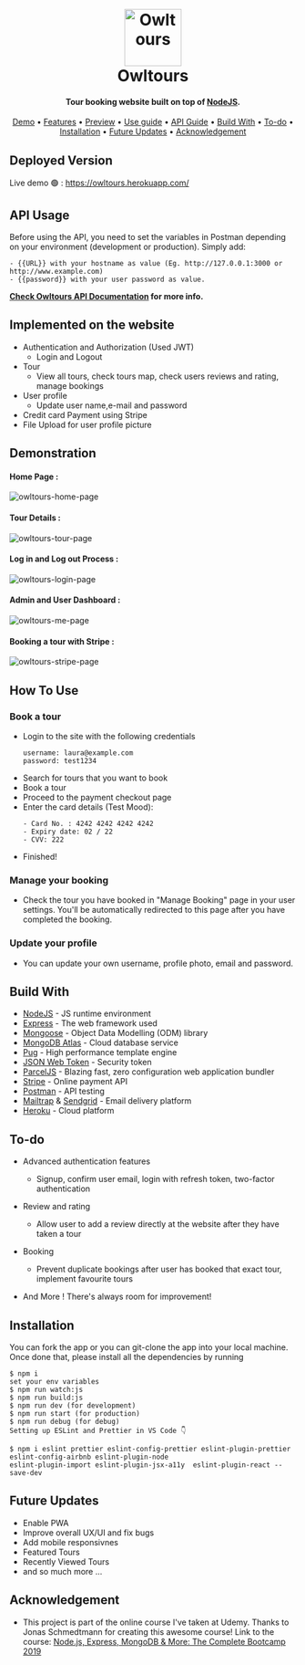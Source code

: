 <h1 align="center">
  <br>
  <a href="https://owltours.herokuapp.com/"><img src="https://github.com/theowlf/owltours/blob/master/public/img/logo-green-round.png" alt="Owltours" width="100"></a>
  <br>
  Owltours
  <br>
</h1>

<h4 align="center">Tour booking website built on top of <a href="https://nodejs.org/en/" target="_blank">NodeJS</a>.</h4>

 <p align="center">
 <a href="#deployed-version">Demo</a> •
  <a href="#implemented-on-the-website">Features</a> •
  <a href="#demonstration">Preview</a> •
  <a href="#how-to-use">Use guide</a> •
  <a href="#api-usage">API Guide</a> •
  <a href="#build-with">Build With</a> •
  <a href="#to-do">To-do</a> •
  <a href="#installation">Installation</a> • 
  <a href="#future-updates">Future Updates</a> • 
  <a href="#acknowledgement">Acknowledgement</a>
</p>

## Deployed Version
Live demo 🟢 : https://owltours.herokuapp.com/


## API Usage
Before using the API, you need to set the variables in Postman depending on your environment (development or production). Simply add: 
  ```
  - {{URL}} with your hostname as value (Eg. http://127.0.0.1:3000 or http://www.example.com)
  - {{password}} with your user password as value.
  ```

<b>[Check Owltours API Documentation](https://documenter.getpostman.com/view/13472875/TVsxBmbF) for more info. </b>


## Implemented on the website

* Authentication and Authorization (Used JWT)
  - Login and Logout
* Tour
  - View all tours, check tours map, check users reviews and rating, manage bookings
* User profile
  - Update user name,e-mail and password
* Credit card Payment using Stripe
* File Upload for user profile picture



## Demonstration
#### Home Page :
![owltours-home-page](https://media.giphy.com/media/VXN2dyU4pkdVTWoDZ9/giphy.gif)

#### Tour Details :
![owltours-tour-page](https://media.giphy.com/media/KlpxkMYnovIgVjHDHb/giphy.gif)

#### Log in and Log out Process :
![owltours-login-page](https://media.giphy.com/media/wsWzZ1fC1DSWDPMNV2/giphy.gif)

#### Admin and User Dashboard :
![owltours-me-page](https://media.giphy.com/media/1fUSWSY9KwK42jxfKd/giphy.gif)

#### Booking a tour with Stripe :
![owltours-stripe-page](https://media.giphy.com/media/PymrDkiuOe8ulAYNFd/giphy.gif)




## How To Use

### Book a tour
* Login to the site with the following credentials
  ```
  username: laura@example.com
  password: test1234
  ```
* Search for tours that you want to book
* Book a tour
* Proceed to the payment checkout page
* Enter the card details (Test Mood):
  ```
  - Card No. : 4242 4242 4242 4242
  - Expiry date: 02 / 22
  - CVV: 222
  ```
* Finished!



### Manage your booking

* Check the tour you have booked in "Manage Booking" page in your user settings. You'll be automatically redirected to this
  page after you have completed the booking.

### Update your profile

* You can update your own username, profile photo, email and password.


## Build With

* [NodeJS](https://nodejs.org/en/) - JS runtime environment
* [Express](http://expressjs.com/) - The web framework used
* [Mongoose](https://mongoosejs.com/) - Object Data Modelling (ODM) library
* [MongoDB Atlas](https://www.mongodb.com/cloud/atlas) - Cloud database service
* [Pug](https://pugjs.org/api/getting-started.html) - High performance template engine
* [JSON Web Token](https://jwt.io/) - Security token
* [ParcelJS](https://parceljs.org/) - Blazing fast, zero configuration web application bundler
* [Stripe](https://stripe.com/) - Online payment API
* [Postman](https://www.getpostman.com/) - API testing
* [Mailtrap](https://mailtrap.io/) & [Sendgrid](https://sendgrid.com/) - Email delivery platform
* [Heroku](https://www.heroku.com/) - Cloud platform



## To-do
* Advanced authentication features
  - Signup, confirm user email, login with refresh token, two-factor authentication

* Review and rating
  - Allow user to add a review directly at the website after they have taken a tour
* Booking
  - Prevent duplicate bookings after user has booked that exact tour, implement favourite tours

* And More ! There's always room for improvement!


## Installation
You can fork the app or you can git-clone the app into your local machine. Once done that, please install all the
dependencies by running
```
$ npm i
set your env variables
$ npm run watch:js
$ npm run build:js
$ npm run dev (for development)
$ npm run start (for production)
$ npm run debug (for debug)
Setting up ESLint and Prettier in VS Code 👇

$ npm i eslint prettier eslint-config-prettier eslint-plugin-prettier eslint-config-airbnb eslint-plugin-node
eslint-plugin-import eslint-plugin-jsx-a11y  eslint-plugin-react --save-dev
```




## Future Updates

* Enable PWA
* Improve overall UX/UI and fix bugs
* Add mobile responsivnes 
* Featured Tours
* Recently Viewed Tours
* and so much more ...

## Acknowledgement

* This project is part of the online course I've taken at Udemy. Thanks to Jonas Schmedtmann for creating this awesome course! Link to the course: [Node.js, Express, MongoDB & More: The Complete Bootcamp 2019](https://www.udemy.com/course/nodejs-express-mongodb-bootcamp/)
